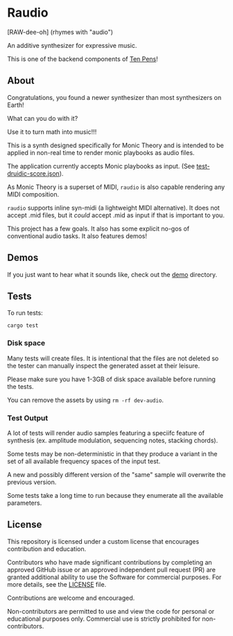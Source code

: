 # Raudio

[RAW-dee-oh]
(rhymes with "audio")

An additive synthesizer for expressive music.

This is one of the backend components of [Ten Pens](https://tenpens.ink)! 

## About 

Congratulations, you found a newer synthesizer than most synthesizers on Earth! 

What can you do with it? 

Use it to turn math into music!!! 


This is a synth designed specifically for Monic Theory and is intended to be applied in non-real time to render monic playbooks as audio files. 

The application currently accepts Monic playbooks as input. (See [test-druidic-score.json](src/demo/test-druidic-score.json)).


As Monic Theory is a superset of MIDI, `raudio` is also capable rendering any MIDI composition. 


`raudio` supports inline syn-midi (a lightweight MIDI alternative). It does not accept .mid files, but it *could* accept .mid as input if that is important to you. 

This project has a few goals. It also has some explicit no-gos of conventional audio tasks. It also features demos!


## Demos

If you just want to hear what it sounds like, check out the [demo](demo) directory.

## Tests


To run tests: 

```
cargo test
```



### Disk space

Many tests will create files. It is intentional that the files are not deleted so the tester can manually inspect the generated asset at their leisure.

Please make sure you have 1-3GB of disk space available before running the tests. 

You can remove the assets by using `rm -rf dev-audio`.

### Test Output

A lot of tests will render audio samples featuring a speciifc feature of synthesis (ex. amplitude modulation, sequencing notes, stacking chords).

Some tests may be non-deterministic in that they produce a variant in the set of all available frequency spaces of the input test. 

A new and possibly different version of the "same" sample will overwrite the previous version. 

Some tests take a long time to run because they enumerate all the available parameters. 



## License

This repository is licensed under a custom license that encourages contribution and education.

Contributors who have made significant contributions by completing an approved GitHub issue or an approved independent pull request (PR) are granted additional ability to use the Software for commercial purposes. For more details, see the [LICENSE](LICENSE) file.

Contributions are welcome and encouraged.

Non-contributors are permitted to use and view the code for personal or educational purposes only. Commercial use is strictly prohibited for non-contributors.
